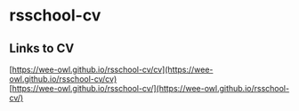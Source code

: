 # rsschool-cv  
## Links to CV  
[https://wee-owl.github.io/rsschool-cv/cv](https://wee-owl.github.io/rsschool-cv/cv)  
[https://wee-owl.github.io/rsschool-cv/](https://wee-owl.github.io/rsschool-cv/)  
